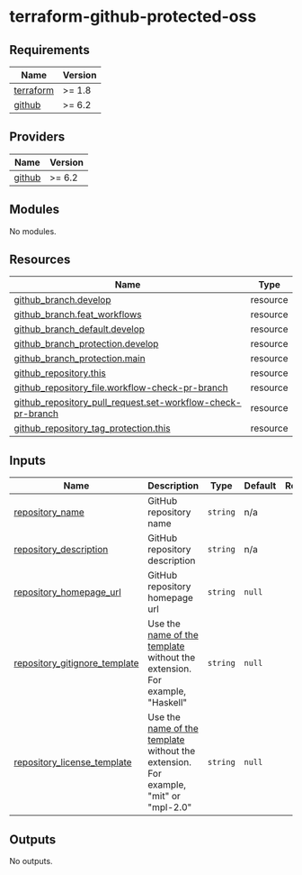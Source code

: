 # terraform-github-protected-oss


<!-- BEGIN_TF_DOCS -->
## Requirements

| Name | Version |
|------|---------|
| <a name="requirement_terraform"></a> [terraform](#requirement\_terraform) | >= 1.8 |
| <a name="requirement_github"></a> [github](#requirement\_github) | >= 6.2 |

## Providers

| Name | Version |
|------|---------|
| <a name="provider_github"></a> [github](#provider\_github) | >= 6.2 |

## Modules

No modules.

## Resources

| Name | Type |
|------|------|
| [github_branch.develop](https://registry.terraform.io/providers/integrations/github/latest/docs/resources/branch) | resource |
| [github_branch.feat_workflows](https://registry.terraform.io/providers/integrations/github/latest/docs/resources/branch) | resource |
| [github_branch_default.develop](https://registry.terraform.io/providers/integrations/github/latest/docs/resources/branch_default) | resource |
| [github_branch_protection.develop](https://registry.terraform.io/providers/integrations/github/latest/docs/resources/branch_protection) | resource |
| [github_branch_protection.main](https://registry.terraform.io/providers/integrations/github/latest/docs/resources/branch_protection) | resource |
| [github_repository.this](https://registry.terraform.io/providers/integrations/github/latest/docs/resources/repository) | resource |
| [github_repository_file.workflow-check-pr-branch](https://registry.terraform.io/providers/integrations/github/latest/docs/resources/repository_file) | resource |
| [github_repository_pull_request.set-workflow-check-pr-branch](https://registry.terraform.io/providers/integrations/github/latest/docs/resources/repository_pull_request) | resource |
| [github_repository_tag_protection.this](https://registry.terraform.io/providers/integrations/github/latest/docs/resources/repository_tag_protection) | resource |

## Inputs

| Name | Description | Type | Default | Required |
|------|-------------|------|---------|:--------:|
| <a name="input_repository_name"></a> [repository\_name](#input\_repository\_name) | GitHub repository name | `string` | n/a | yes |
| <a name="input_repository_description"></a> [repository\_description](#input\_repository\_description) | GitHub repository description | `string` | n/a | yes |
| <a name="input_repository_homepage_url"></a> [repository\_homepage\_url](#input\_repository\_homepage\_url) | GitHub repository homepage url | `string` | `null` | no |
| <a name="input_repository_gitignore_template"></a> [repository\_gitignore\_template](#input\_repository\_gitignore\_template) | Use the [name of the template](https://github.com/github/gitignore) without the extension. For example, "Haskell" | `string` | `null` | no |
| <a name="input_repository_license_template"></a> [repository\_license\_template](#input\_repository\_license\_template) | Use the [name of the template](https://github.com/github/choosealicense.com/tree/gh-pages/_licenses) without the extension. For example, "mit" or "mpl-2.0" | `string` | `null` | no |

## Outputs

No outputs.
<!-- END_TF_DOCS -->
